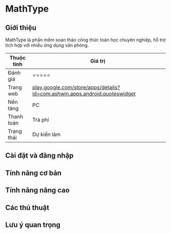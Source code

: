 # MathType

## Giới thiệu

MathType là phần mềm soạn thảo công thức toán học chuyên nghiệp, hỗ trợ tích hợp với nhiều ứng dụng văn phòng.

| Thuộc tính         | Giá trị                                  |
|--------------------|------------------------------------------|
| Đánh giá           | ⭐⭐⭐⭐⭐                                   |
| Trang web          | [play.google.com/store/apps/details?id=com.ashwin.apps.android.quoteswidget](https://play.google.com/store/apps/details?id=com.ashwin.apps.android.quoteswidget) |
| Nền tảng           | PC                                       |
| Thanh toán         | Trả phí                                  |
| Trạng thái         | Dự kiến làm                              |

## Cài đặt và đăng nhập

## Tính năng cơ bản

## Tính năng nâng cao

## Các thủ thuật

## Lưu ý quan trọng
